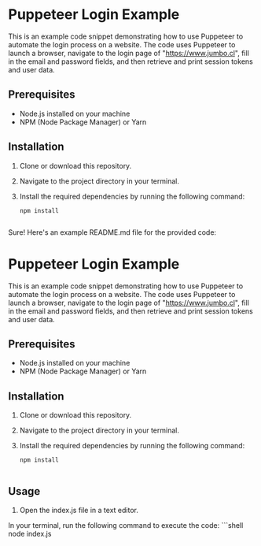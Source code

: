 # Puppeteer Login Example

This is an example code snippet demonstrating how to use Puppeteer to automate the login process on a website. The code uses Puppeteer to launch a browser, navigate to the login page of "https://www.jumbo.cl", fill in the email and password fields, and then retrieve and print session tokens and user data.

## Prerequisites

- Node.js installed on your machine
- NPM (Node Package Manager) or Yarn

## Installation

1. Clone or download this repository.

2. Navigate to the project directory in your terminal.

3. Install the required dependencies by running the following command:

   ```shell
   npm install

   
Sure! Here's an example README.md file for the provided code:

# Puppeteer Login Example

This is an example code snippet demonstrating how to use Puppeteer to automate the login process on a website. The code uses Puppeteer to launch a browser, navigate to the login page of "https://www.jumbo.cl", fill in the email and password fields, and then retrieve and print session tokens and user data.

## Prerequisites

- Node.js installed on your machine
- NPM (Node Package Manager) or Yarn

## Installation

1. Clone or download this repository.

2. Navigate to the project directory in your terminal.

3. Install the required dependencies by running the following command:

   ```shell
   npm install


## Usage
1. Open the index.js file in a text editor.

In your terminal, run the following command to execute the code:
    ```shell
    node index.js